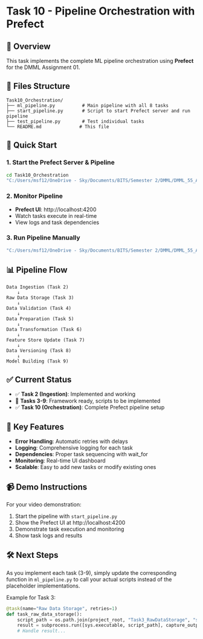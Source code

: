 # Task 10 - Pipeline Orchestration with Prefect

## 🎯 Overview
This task implements the complete ML pipeline orchestration using **Prefect** for the DMML Assignment 01.

## 📁 Files Structure
```
Task10_Orchestration/
├── ml_pipeline.py          # Main pipeline with all 8 tasks
├── start_pipeline.py       # Script to start Prefect server and run pipeline
├── test_pipeline.py        # Test individual tasks
└── README.md              # This file
```

## 🚀 Quick Start

### 1. Start the Prefect Server & Pipeline
```cmd
cd Task10_Orchestration
"C:/Users/msf12/OneDrive - Sky/Documents/BITS/Semester 2/DMML/DMML_55_Assignment01/.venv/Scripts/python.exe" start_pipeline.py
```

### 2. Monitor Pipeline
- **Prefect UI**: http://localhost:4200
- Watch tasks execute in real-time
- View logs and task dependencies

### 3. Run Pipeline Manually
```cmd
"C:/Users/msf12/OneDrive - Sky/Documents/BITS/Semester 2/DMML/DMML_55_Assignment01/.venv/Scripts/python.exe" ml_pipeline.py
```

## 📊 Pipeline Flow

```
Data Ingestion (Task 2)
    ↓
Raw Data Storage (Task 3)
    ↓
Data Validation (Task 4)
    ↓
Data Preparation (Task 5)
    ↓
Data Transformation (Task 6)
    ↓
Feature Store Update (Task 7)
    ↓
Data Versioning (Task 8)
    ↓
Model Building (Task 9)
```

## ✅ Current Status

- ✅ **Task 2 (Ingestion)**: Implemented and working
- 🚧 **Tasks 3-9**: Framework ready, scripts to be implemented
- ✅ **Task 10 (Orchestration)**: Complete Prefect pipeline setup

## 🔧 Key Features

- **Error Handling**: Automatic retries with delays
- **Logging**: Comprehensive logging for each task
- **Dependencies**: Proper task sequencing with wait_for
- **Monitoring**: Real-time UI dashboard
- **Scalable**: Easy to add new tasks or modify existing ones

## 📹 Demo Instructions

For your video demonstration:
1. Start the pipeline with `start_pipeline.py`
2. Show the Prefect UI at http://localhost:4200
3. Demonstrate task execution and monitoring
4. Show task logs and results

## 🛠 Next Steps

As you implement each task (3-9), simply update the corresponding function in `ml_pipeline.py` to call your actual scripts instead of the placeholder implementations.

Example for Task 3:
```python
@task(name="Raw Data Storage", retries=1)
def task_raw_data_storage():
    script_path = os.path.join(project_root, "Task3_RawDataStorage", "storage.py")
    result = subprocess.run([sys.executable, script_path], capture_output=True, text=True)
    # Handle result...
```
